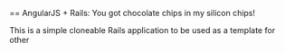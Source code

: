 == AngularJS + Rails: You got chocolate chips in my silicon chips!

This is a simple cloneable Rails application to be used as a template for other
